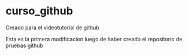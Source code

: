 curso_github
============

Creado para el videotutorial de github

Esta es la primera modificacion luego de haber creado el repositorio de pruebas github
